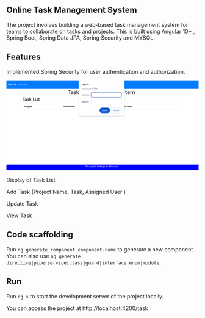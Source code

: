 ##  Online Task Management System
The project involves building a web-based task management system for teams to collaborate on tasks and  projects. This is built using Angular 10+ , Spring Boot,  Spring Data JPA, Spring Security and MYSQL.



## Features

Implemented Spring Security for user authentication and authorization.

![alt text](https://github.com/saigauravi/Task_Management_System/blob/97226646944012f6b120e4bfabb4f82fb04a5583/Security.png)

Display of Task List

Add Task (Project Name, Task, Assigned User )

Update Task

View Task


## Code scaffolding

Run `ng generate component component-name` to generate a new component. You can also use `ng generate directive|pipe|service|class|guard|interface|enum|module`.

## Run

Run `ng s` to start the development server of the project locally. 

You can access the project  at http://localhost:4200/task




